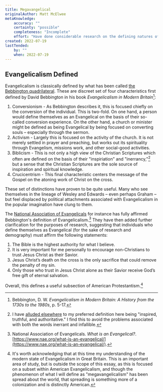 ```yaml
---
title: Megavangelical
originalAuthor: Matt McElwee
metaKnowledge:
    accuracy: ""
    certainty: "possible"
    completeness: "Incomplete"
    effort: "Have done considerable research on the defining natures of both Evangelicalism and the megachurch movement. This is a term I have used in my personal vocabulary for over three years, and am now attempting to thoroughly define it and create a reference work for future use."
created: 2022-07-19
lastTended:
    by: ""
    when: 2022-07-19
---
```


## Evangelicalism Defined

Evangelicalism is classically defined by what has been called [the Bebbington quadrilateral](!W). These are discreet set of four characteristics first defined by David Bebbington in his book _Evangelicalism in Modern Britain_[^britain]:

1. Conversionism - As Bebbington describes it, this is focused chiefly on the conversion of the individual. This is two-fold. On one hand, a person would define themselves as an Evangelical on the basis of their so-called conversion experience. On the other hand, a church or minister might be defined as being Evangelical by being focused on converting souls – especially through the sermon. 
2. Activism - Largely this is focused on the activity of the church. It is not merely settled in prayer and preaching, but works out its spirituality through Evangelism, missions work, and other social-good activities. 
3. Biblicism - This is not only a high view of the Christian Scriptures which often are defined on the basis of their "inspiriation" and "inerrancy,"[^inerrancy] but a sense that the Christian Scriptures are the sole source of inspiration and spiritual knowledge.
4. Crucicentrism - This final characteristic centers the message of the Gospel on the atoning work of Christ on the cross.

These set of distinctions have proven to be quite useful. Many who see themselves in the lineage of Wesley and Edwards – even perhaps Graham – but feel displaced by political attachments associated with Evangelicalism in the popular imagination have clung to them.

The [National Association of Evangelicals](https://www.nae.org/) for instance has fully affirmed Bebbington's definition of Evangelicalism.[^nae] They have then added further clarification for the purposes of research, suggesting that individuals who define themselves as Evangelical (for the sake of research and demography) must affirm the following statements:

1. The Bible is the highest authority for what I believe. 
2. It is very important for me personally to encourage non-Christians to trust Jesus Christ as their Savior. 
3. Jesus Christ’s death on the cross is the only sacrifice that could remove the penalty of my sin. 
4. Only those who trust in Jesus Christ alone as their Savior receive God’s free gift of eternal salvation.

Overall, this defines a useful subsection of American Protestantism.[^british]

[^inerrancy]: I have [alluded elsewhere](/bible/context#:~:text=inspired%2C%20truthful%2C%20and%20authoritative) to my preferred definition here being "inspired, truthful, and authoritative." I find this to avoid the problems associated with both the words inerrant and infallible. 
[^britain]: Bebbington, D. W. _Evangelicalism in Modern Britain: A History from the 1730s to the 1980s_, p. 5-17.
[^nae]: National Association of Evangelicals. _What is an Evangelical?_. [https://www.nae.org/what-is-an-evangelical/](https://www.nae.org/what-is-an-evangelical/).
[^british]: It's worth acknowledging that at this time my understanding of the modern state of Evangelicalism in Great Britain. This is an important area of study, but is outside the scope of this essay, as this is focused on a subset within American Evangelicalism, and though the phenomenon of what I will define as "megavangelicalism" has been spread about the world, that spreading is something more of a colonization and is distinctly American.